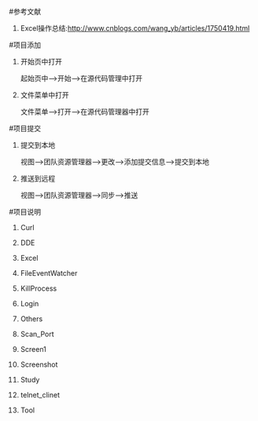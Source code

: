 #参考文献
1. Excel操作总结:http://www.cnblogs.com/wang_yb/articles/1750419.html</p>

#项目添加
1. 开始页中打开</p>
	起始页中-->开始-->在源代码管理中打开</p>
2. 文件菜单中打开</p>
	文件菜单-->打开-->在源代码管理器中打开</p>

#项目提交
1. 提交到本地</p>
	视图-->团队资源管理器-->更改-->添加提交信息-->提交到本地</p>
2. 推送到远程</p>
	视图-->团队资源管理器-->同步-->推送</p>

#项目说明
1. Curl</p> 
2. DDE</p> 
3. Excel</p> 
4. FileEventWatcher</p> 
5. KillProcess</p> 
6. Login</p> 
7. Others</p> 
8. Scan_Port</p> 
9. Screen1</p> 
10. Screenshot</p> 
11. Study</p> 
12. telnet_clinet</p> 
13. Tool</p> 









